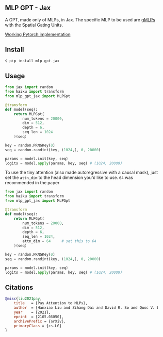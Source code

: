 ## MLP GPT - Jax

A GPT, made only of MLPs, in Jax. The specific MLP to be used are <a href="https://arxiv.org/abs/2105.08050">gMLPs</a> with the Spatial Gating Units.

<a href="https://github.com/lucidrains/g-mlp-gpt">Working Pytorch implementation</a>

## Install

```bash
$ pip install mlp-gpt-jax
```

## Usage

```python
from jax import random
from haiku import transform
from mlp_gpt_jax import MLPGpt

@transform
def model(seq):
    return MLPGpt(
        num_tokens = 20000,
        dim = 512,
        depth = 6,
        seq_len = 1024
    )(seq)

key = random.PRNGKey(0)
seq = random.randint(key, (1024,), 0, 20000)

params = model.init(key, seq)
logits = model.apply(params, key, seq) # (1024, 20000)
```

To use the tiny attention (also made autoregressive with a causal mask), just set the `attn_dim` to the head dimension you'd like to use. `64` was recommended in the paper

```python
from jax import random
from haiku import transform
from mlp_gpt_jax import MLPGpt

@transform
def model(seq):
    return MLPGpt(
        num_tokens = 20000,
        dim = 512,
        depth = 6,
        seq_len = 1024,
        attn_dim = 64     # set this to 64
    )(seq)

key = random.PRNGKey(0)
seq = random.randint(key, (1024,), 0, 20000)

params = model.init(key, seq)
logits = model.apply(params, key, seq) # (1024, 20000)
```

## Citations

```bibtex
@misc{liu2021pay,
    title   = {Pay Attention to MLPs}, 
    author  = {Hanxiao Liu and Zihang Dai and David R. So and Quoc V. Le},
    year    = {2021},
    eprint  = {2105.08050},
    archivePrefix = {arXiv},
    primaryClass = {cs.LG}
}
```
